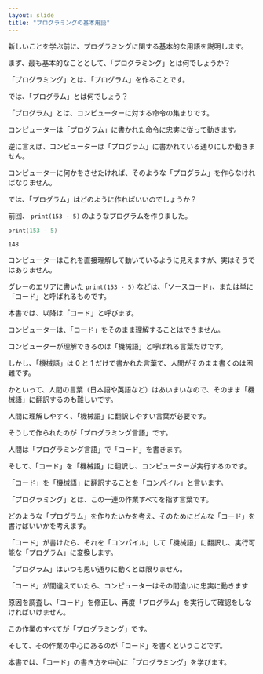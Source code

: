 ```yaml
---
layout: slide
title: "プログラミングの基本用語"
---
```


新しいことを学ぶ前に、プログラミングに関する基本的な用語を説明します。

まず、最も基本的なこととして、「プログラミング」とは何でしょうか？

「プログラミング」とは、「プログラム」を作ることです。

では、「プログラム」とは何でしょう？

「プログラム」とは、コンピューターに対する命令の集まりです。

コンピューターは「プログラム」に書かれた命令に忠実に従って動きます。

逆に言えば、コンピューターは「プログラム」に書かれている通りにしか動きません。

コンピューターに何かをさせたければ、そのような「プログラム」を作らなければなりません。

では、「プログラム」はどのように作ればいいのでしょうか？

前回、 `print(153 - 5)` のようなプログラムを作りました。

```swift
print(153 - 5)
```

```
148
```

コンピューターはこれを直接理解して動いているように見えますが、実はそうではありません。

グレーのエリアに書いた `print(153 - 5)` などは、「ソースコード」、または単に「コード」と呼ばれるものです。

本書では、以降は「コード」と呼びます。

コンピューターは、「コード」をそのまま理解することはできません。

コンピューターが理解できるのは「機械語」と呼ばれる言葉だけです。

しかし、「機械語」は 0 と 1 だけで書かれた言葉で、人間がそのまま書くのは困難です。

かといって、人間の言葉（日本語や英語など）はあいまいなので、そのまま「機械語」に翻訳するのも難しいです。

人間に理解しやすく、「機械語」に翻訳しやすい言葉が必要です。

そうして作られたのが「プログラミング言語」です。

人間は「プログラミング言語」で「コード」を書きます。

そして、「コード」を「機械語」に翻訳し、コンピューターが実行するのです。

「コード」を「機械語」に翻訳することを「コンパイル」と言います。

「プログラミング」とは、この一連の作業すべてを指す言葉です。

どのような「プログラム」を作りたいかを考え、そのためにどんな「コード」を書けばいいかを考えます。

「コード」が書けたら、それを「コンパイル」して「機械語」に翻訳し、実行可能な「プログラム」に変換します。

「プログラム」はいつも思い通りに動くとは限りません。

「コード」が間違えていたら、コンピューターはその間違いに忠実に動きます

原因を調査し、「コード」を修正し、再度「プログラム」を実行して確認をしなければいけません。

この作業のすべてが「プログラミング」です。

そして、その作業の中心にあるのが「コード」を書くということです。

本書では、「コード」の書き方を中心に「プログラミング」を学びます。